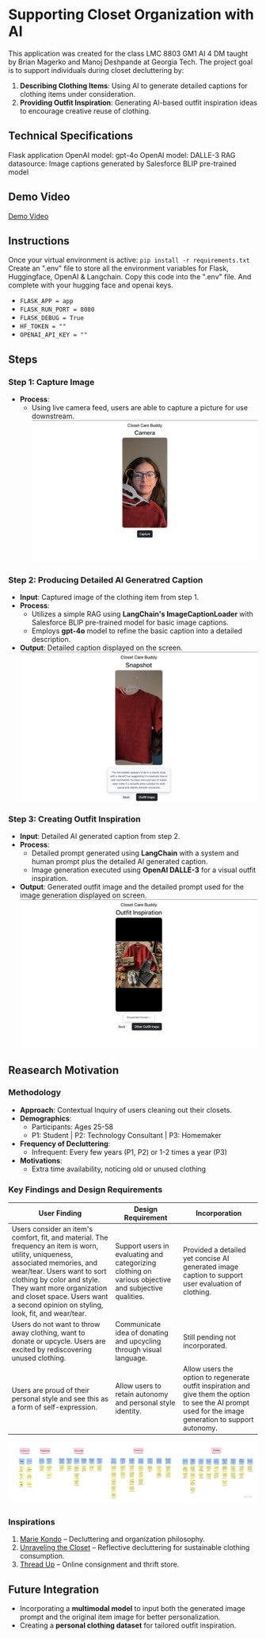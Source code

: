 # Supporting Closet Organization with AI
This application was created for the class LMC 8803 GM1 AI 4 DM taught by Brian Magerko and Manoj Deshpande at Georgia Tech. The project goal is to support individuals during closet decluttering by:  
1. **Describing Clothing Items**: Using AI to generate detailed captions for clothing items under consideration.  
2. **Providing Outfit Inspiration**: Generating AI-based outfit inspiration ideas to encourage creative reuse of clothing.  

## Technical Specifications
Flask application
OpenAI model: gpt-4o
OpenAI model: DALLE-3
RAG datasource: Image captions generated by Salesforce BLIP pre-trained model

## Demo Video
[Demo Video](https://youtu.be/zpOropd6rC8 )

## Instructions
Once your virtual environment is active: `pip install -r requirements.txt`
Create an ".env" file to store all the environment variables for Flask, Huggingface, OpenAI & Langchain. Copy this code into the ".env" file. And complete with your hugging face and openai keys.
- `FLASK_APP = app`
- `FLASK_RUN_PORT = 8080`
- `FLASK_DEBUG = True`
- `HF_TOKEN = ""`
- `OPENAI_API_KEY = ""`  

## Steps 

### Step 1: Capture Image 
- **Process**:  
  - Using live camera feed, users are able to capture a picture for use downstream.
![Step 1 Image](/static/imgs/documentation/step1.png)


### Step 2: Producing Detailed AI Generatred Caption
- **Input**: Captured image of the clothing item from step 1.
- **Process**:  
  - Utilizes a simple RAG using **LangChain's ImageCaptionLoader** with Salesforce BLIP pre-trained model for basic image captions.  
  - Employs **gpt-4o** model to refine the basic caption into a detailed description.
- **Output**: Detailed caption displayed on the screen.  
![Step 2 Image](/static/imgs/documentation/step2.png)

### Step 3: Creating Outfit Inspiration  
- **Input**: Detailed AI generated caption from step 2.  
- **Process**:  
  - Detailed prompt generated using **LangChain** with a system and human prompt plus the detailed AI generated caption.  
  - Image generation executed using **OpenAI DALLE-3** for a visual outfit inspiration.  
- **Output**: Generated outfit image and the detailed prompt used for the image generation displayed on screen.  
![Step 3 Image](/static/imgs/documentation/step3.png)

## Reasearch Motivation

### Methodology  
- **Approach**: Contextual Inquiry of users cleaning out their closets.  
- **Demographics**:  
  - Participants: Ages 25-58  
  - P1: Student | P2: Technology Consultant | P3: Homemaker  
- **Frequency of Decluttering**:  
  - Infrequent: Every few years (P1, P2) or 1-2 times a year (P3)
- **Motivations**:  
  - Extra time availability, noticing old or unused clothing

### Key Findings and Design Requirements  
| User Finding                                                                                               | Design Requirement                                                            | Incorporation                                                                                                            |
|------------------------------------------------------------------------------------------------------------|-------------------------------------------------------------------------------|-------------------------------------------------------------------------------------------------------------------------|
| Users consider an item's comfort, fit, and material. The frequency an item is worn, utility, uniqueness, associated memories, and wear/tear. Users want to sort clothing by color and style. They want more organization and closet space. Users want a second opinion on styling, look, fit, and wear/tear. | Support users in evaluating and categorizing clothing on various objective and subjective qualities. | Provided a detailed yet concise AI generated image caption to support user evaluation of clothing. |
| Users do not want to throw away clothing, want to donate or upcycle. Users are excited by rediscovering unused clothing. | Communicate idea of donating and upcycling through visual language.            | Still pending not incorporated.                                                                                         |
| Users are proud of their personal style and see this as a form of self-expression.                        | Allow users to retain autonomy and personal style identity.                     | Allow users the option to regenerate outfit inspiration and give them the option to see the AI prompt used for the image generation to support autonomy. |


![Affinity map summarizing user insights](/static/imgs/documentation/affintymap.png)

### Inspirations  

1. [Marie Kondo](https://konmari.com/) – Decluttering and organization philosophy.  
2. [Unraveling the Closet](https://www.sciencedirect.com/science/article/pii/S2666784324000639?via%3Dihub) – Reflective decluttering for sustainable clothing consumption.  
3. [Thread Up](https://www.thredup.com/about) – Online consignment and thrift store.  

## Future Integration
  - Incorporating a **multimodal model** to input both the generated image prompt and the original item image for better personalization.  
  - Creating a **personal clothing dataset** for tailored outfit inspiration.  

